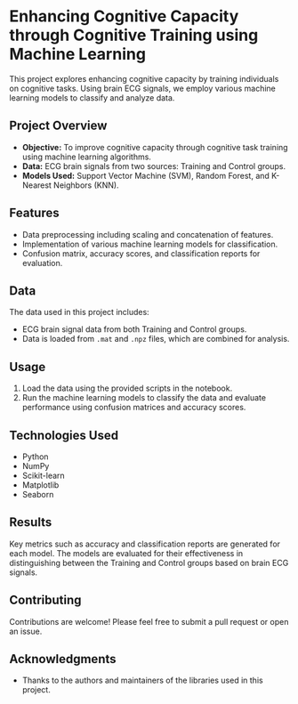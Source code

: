 <h1>Enhancing Cognitive Capacity through Cognitive Training using Machine Learning</h1>

<p>This project explores enhancing cognitive capacity by training individuals on cognitive tasks. Using brain ECG signals, we employ various machine learning models to classify and analyze data.</p>

<h2>Project Overview</h2>
<ul>
  <li><strong>Objective:</strong> To improve cognitive capacity through cognitive task training using machine learning algorithms.</li>
  <li><strong>Data:</strong> ECG brain signals from two sources: Training and Control groups.</li>
  <li><strong>Models Used:</strong> Support Vector Machine (SVM), Random Forest, and K-Nearest Neighbors (KNN).</li>
</ul>

<h2>Features</h2>
<ul>
  <li>Data preprocessing including scaling and concatenation of features.</li>
  <li>Implementation of various machine learning models for classification.</li>
  <li>Confusion matrix, accuracy scores, and classification reports for evaluation.</li>
</ul>

<h2>Data</h2>
<p>The data used in this project includes:</p>
<ul>
  <li>ECG brain signal data from both Training and Control groups.</li>
  <li>Data is loaded from <code>.mat</code> and <code>.npz</code> files, which are combined for analysis.</li>
</ul>

<h2>Usage</h2>
<ol>
  <li>Load the data using the provided scripts in the notebook.</li>
  <li>Run the machine learning models to classify the data and evaluate performance using confusion matrices and accuracy scores.</li>
</ol>

<h2>Technologies Used</h2>
<ul>
  <li>Python</li>
  <li>NumPy</li>
  <li>Scikit-learn</li>
  <li>Matplotlib</li>
  <li>Seaborn</li>
</ul>

<h2>Results</h2>
<p>Key metrics such as accuracy and classification reports are generated for each model. The models are evaluated for their effectiveness in distinguishing between the Training and Control groups based on brain ECG signals.</p>

<h2>Contributing</h2>
<p>Contributions are welcome! Please feel free to submit a pull request or open an issue.</p>


<h2>Acknowledgments</h2>
<ul>
  <li>Thanks to the authors and maintainers of the libraries used in this project.</li>
</ul>
